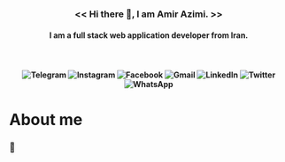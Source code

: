 <h3 align='center'><< Hi there 👋, I am Amir Azimi. >></Hi></h3>
<h4 align='center'>I am a full stack web application developer from Iran.</h4>
<br/>

<h4 align='center'>
  
<a>![Telegram](https://img.shields.io/badge/Telegram-2CA5E0?style=for-the-badge&logo=telegram&logoColor=white)</a>
<a>![Instagram](https://img.shields.io/badge/Instagram-%23E4405F.svg?style=for-the-badge&logo=Instagram&logoColor=white)</a>
<a>![Facebook](https://img.shields.io/badge/Facebook-%231877F2.svg?style=for-the-badge&logo=Facebook&logoColor=white)</a>
<a>![Gmail](https://img.shields.io/badge/Gmail-D14836?style=for-the-badge&logo=gmail&logoColor=white)</a>
<a>![LinkedIn](https://img.shields.io/badge/linkedin-%230077B5.svg?style=for-the-badge&logo=linkedin&logoColor=white)</a>
<a>![Twitter](https://img.shields.io/badge/Twitter-%231DA1F2.svg?style=for-the-badge&logo=Twitter&logoColor=white)</a>
<a>![WhatsApp](https://img.shields.io/badge/WhatsApp-25D366?style=for-the-badge&logo=whatsapp&logoColor=white)</a>

</h4>

# About me
### 🎂 &nbsp; 

